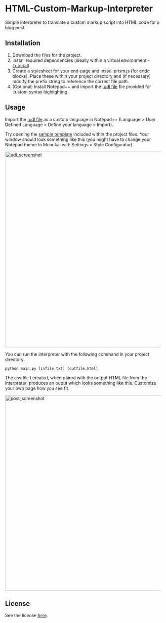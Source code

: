 # HTML-Custom-Markup-Interpreter

Simple interpreter to translate a custom markup script into HTML code for a blog post

## Installation
1. Download the files for the project.
2. Install required dependencies (ideally within a virtual environment - [Tutorial](https://docs.python.org/3/tutorial/venv.html)).
3. Create a stylesheet for your end-page and install prism.js (for code blocks). Place these within your project directory and (if necessary) modify the prefix string to reference the correct file path. 
4. (Optional) Install Notepad++ and import the [.udl file](blog-markdown-formatting.udl) file provided for custom syntax highlighting.

## Usage
Import the [.udl file](blog-markdown-formatting.udl) as a custom language in Notepad++ (Language > User Defined Language > Define your language > Import). 

Try opening the [sample template](sample-template.txt) included within the project files. Your window should look something like this (you might have to change your Notepad theme to Monokai with Settings > Style Configurator).

<img width="633" alt="udl_screenshot" src="https://user-images.githubusercontent.com/42822671/151635252-19f0fc38-659d-4037-ad37-2569e5d3a837.png">

You can run the interpreter with the following command in your project directory.

```python main.py [infile.txt] [outfile.html]```

The css file I created, when paired with the output HTML file from the interpreter, produces an ouput which looks something like this. Customize your own page how you see fit.

<img width="633" alt="post_screenshot" src="https://user-images.githubusercontent.com/42822671/151635817-e391134a-049d-4ecf-80b9-0e6e2e3178fa.png">

## License
See the license [here](LICENSE).

